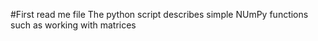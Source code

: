 #First read me file
The python script describes simple NUmPy functions such as working with matrices